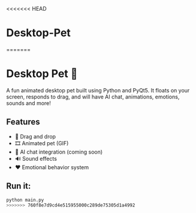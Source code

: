 <<<<<<< HEAD
# Desktop-Pet
=======
# Desktop Pet 🐶

A fun animated desktop pet built using Python and PyQt5. It floats on your screen, responds to drag, and will have AI chat, animations, emotions, sounds and more!

## Features
- 🐾 Drag and drop
- 🎞️ Animated pet (GIF)
- 💬 AI chat integration (coming soon)
- 🔊 Sound effects
- ❤️ Emotional behavior system

## Run it:
```bash
python main.py
>>>>>>> 760f8e7d9cd4e515955000c289de75305d1a4992
